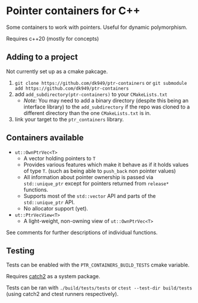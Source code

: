 # Pointer containers for C++

Some containers to work with pointers. Useful for dynamic polymorphism.

Requires c++20 (mostly for concepts)

## Adding to a project

Not currently set up as a cmake pakcage.

1. `git clone https://github.com/dk949/ptr-containers` or `git submodule add https://github.com/dk949/ptr-containers`
2. add `add_subdirectory(ptr-containers)` to your `CMakeLists.txt`
    * _Note:_ You may need to add a binary directory (despite this being an
      interface library) to the `add_subdirectory` if the repo was cloned to a
      different directory than the one `CMakeLists.txt` is in.
3. link your target to the `ptr_containers` library.

## Containers available

* `ut::OwnPtrVec<T>`
    * A vector holding pointers to `T`
    * Provides various features which make it behave as if it holds values of
      type `T`. (such as being able to `push_back` non pointer values)
    * All information about pointer ownership is passed via `std::unique_ptr`
      except for pointers returned from `release*` functions.
    * Supports most of the `std::vector` API and parts of the `std::unique_ptr` API.
    * No allocator support (yet).
* `ut::PtrVecView<T>`
    * A light-weight, non-owning view of `ut::OwnPtrVec<T>`

See comments for further descriptions of individual functions.

## Testing

Tests can be enabled with the `PTR_CONTAINERS_BUILD_TESTS` cmake variable.

Requires [catch2](https://github.com/catchorg/Catch2) as a system package.

Tests can be ran with `./build/tests/tests` or `ctest --test-dir build/tests`
(using catch2 and ctest runners respectively).

